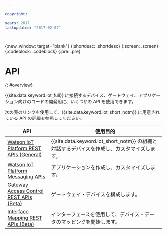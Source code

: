 ```yaml
---

copyright:

years: 2017
lastupdated: "2017-02-02"

---
```


{:new_window: target="blank"}
{:shortdesc: .shortdesc}
{:screen: .screen}
{:codeblock: .codeblock}
{:pre: .pre}


# API
{: #overview}

{{site.data.keyword.iot_full}} に接続するデバイス、ゲートウェイ、アプリケーション向けのコードの開発用に、いくつかの API を使用できます。

次の表のリンクを使用して、{{site.data.keyword.iot_short_notm}} に用意されている API の詳細を参照してください。

API                     | 使用目的       
------------- | ------------- 
[Watson IoT Platform REST APIs (General)](https://docs.internetofthings.ibmcloud.com/swagger/v0002.html)  |  {{site.data.keyword.iot_short_notm}} の組織と対話するデバイスを作成し、カスタマイズします。
[Watson IoT Platform Messaging APIs](https://docs.internetofthings.ibmcloud.com/swagger/http-messaging.html)   | アプリケーションを作成し、カスタマイズします。   
[Gateway Access Control REST APIs (Beta)](https://docs.internetofthings.ibmcloud.com/swagger/limited-gateway.html)   | ゲートウェイ・デバイスを構成します。
[Interface Mapping REST APIs (Beta)](https://docs.internetofthings.ibmcloud.com/swagger/info-mgmt-beta.html)   |   インターフェースを使用して、デバイス・データのマッピングを開始します。
